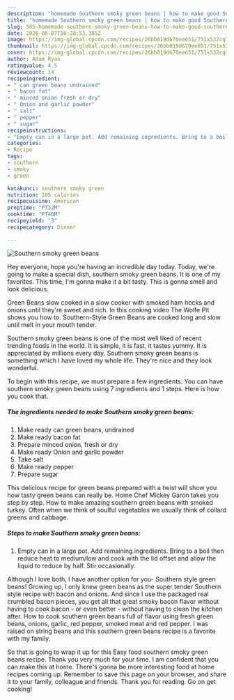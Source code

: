```yaml
---
description: "homemade Southern smoky green beans | how to make good Southern smoky green beans"
title: "homemade Southern smoky green beans | how to make good Southern smoky green beans"
slug: 505-homemade-southern-smoky-green-beans-how-to-make-good-southern-smoky-green-beans
date: 2020-08-07T16:28:53.385Z
image: https://img-global.cpcdn.com/recipes/26bb019d670ee651/751x532cq70/southern-smoky-green-beans-recipe-main-photo.jpg
thumbnail: https://img-global.cpcdn.com/recipes/26bb019d670ee651/751x532cq70/southern-smoky-green-beans-recipe-main-photo.jpg
cover: https://img-global.cpcdn.com/recipes/26bb019d670ee651/751x532cq70/southern-smoky-green-beans-recipe-main-photo.jpg
author: Adam Ryan
ratingvalue: 4.5
reviewcount: 14
recipeingredient:
- " can green beans undrained"
- " bacon fat"
- " minced onion fresh or dry"
- " Onion and garlic powder"
- " salt"
- " pepper"
- " sugar"
recipeinstructions:
- "Empty can in a large pot. Add remaining ingredients. Bring to a boil then reduce heat to medium/low and cook with the lid offset and allow the liquid to reduce by half. Stir occasionally."
categories:
- Recipe
tags:
- southern
- smoky
- green

katakunci: southern smoky green 
nutrition: 105 calories
recipecuisine: American
preptime: "PT32M"
cooktime: "PT46M"
recipeyield: "3"
recipecategory: Dinner

---
```



![Southern smoky green beans](https://img-global.cpcdn.com/recipes/26bb019d670ee651/751x532cq70/southern-smoky-green-beans-recipe-main-photo.jpg)

Hey everyone, hope you're having an incredible day today. Today, we're going to make a special dish, southern smoky green beans. It is one of my favorites. This time, I'm gonna make it a bit tasty. This is gonna smell and look delicious.

Green Beans slow cooked in a slow cooker with smoked ham hocks and onions until they&#39;re sweet and rich. In this cooking video The Wolfe Pit shows you how to. Southern-Style Green Beans are cooked long and slow until melt in your mouth tender.

Southern smoky green beans is one of the most well liked of recent trending foods in the world. It is simple, it is fast, it tastes yummy. It is appreciated by millions every day. Southern smoky green beans is something which I have loved my whole life. They're nice and they look wonderful.


To begin with this recipe, we must prepare a few ingredients. You can have southern smoky green beans using 7 ingredients and 1 steps. Here is how you cook that.

<!--inarticleads1-->

##### The ingredients needed to make Southern smoky green beans:

1. Make ready  can green beans, undrained
1. Make ready  bacon fat
1. Prepare  minced onion, fresh or dry
1. Make ready  Onion and garlic powder
1. Take  salt
1. Make ready  pepper
1. Prepare  sugar


This delicious recipe for green beans prepared with a twist will show you how tasty green beans can really be. Home Chef Mickey Garon takes you step by step. How to make amazing southern green beans with smoked turkey. Often when we think of soulful vegetables we usually think of collard greens and cabbage. 

<!--inarticleads2-->

##### Steps to make Southern smoky green beans:

1. Empty can in a large pot. Add remaining ingredients. Bring to a boil then reduce heat to medium/low and cook with the lid offset and allow the liquid to reduce by half. Stir occasionally.


Although I love both, I have another option for you- Southern style green beans! Growing up, I only knew green beans as the super tender Southern style recipe with bacon and onions. And since I use the packaged real crumbled bacon pieces, you get all that great smoky bacon flavor without having to cook bacon - or even better - without having to clean the kitchen after. How to cook southern green beans full of flavor using fresh green beans, onions, garlic, red pepper, smoked meat and red pepper. I was raised on string beans and this southern green beans recipe is a favorite with my family. 

So that is going to wrap it up for this Easy food southern smoky green beans recipe. Thank you very much for your time. I am confident that you can make this at home. There's gonna be more interesting food at home recipes coming up. Remember to save this page on your browser, and share it to your family, colleague and friends. Thank you for reading. Go on get cooking!
